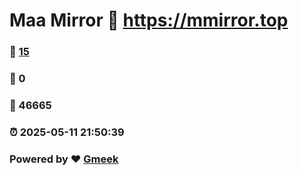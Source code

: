 # Maa Mirror :link: https://mmirror.top 
### :page_facing_up: [15](https://mmirror.top/tag.html) 
### :speech_balloon: 0 
### :hibiscus: 46665 
### :alarm_clock: 2025-05-11 21:50:39 
### Powered by :heart: [Gmeek](https://github.com/Meekdai/Gmeek)
